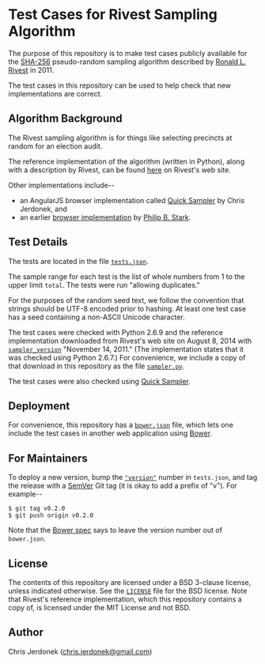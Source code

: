 Test Cases for Rivest Sampling Algorithm
========================================

The purpose of this repository is to make test cases publicly available
for the [SHA-256][sha-256] pseudo-random sampling algorithm described by
[Ronald L. Rivest][rivest] in 2011.

The test cases in this repository can be used to help check that new
implementations are correct.


Algorithm Background
--------------------

The Rivest sampling algorithm is for things like selecting precincts
at random for an election audit.

The reference implementation of the algorithm (written in Python), along
with a description by Rivest, can be found [here][ref-impl] on Rivest's
web site.

Other implementations include--

* an AngularJS browser implementation called [Quick Sampler][quick-sampler]
  by Chris Jerdonek, and
* an earlier [browser implementation][browser-impl] by
  [Philip B. Stark][stark].


Test Details
------------

The tests are located in the file [`tests.json`](tests.json).

The sample range for each test is the list of whole numbers from 1 to
the upper limit `total`.  The tests were run "allowing duplicates."

For the purposes of the random seed text, we follow the convention that
strings should be UTF-8 encoded prior to hashing.  At least one test case
has a seed containing a non-ASCII Unicode character.

The test cases were checked with Python 2.6.9 and the reference
implementation downloaded from Rivest's web site on August 8, 2014
with [`sampler_version`][sampler-version] "November 14, 2011."
(The implementation states that it was checked using Python 2.6.7.)
For convenience, we include a copy of that download in this repository
as the file [`sampler.py`](sampler.py).

The test cases were also checked using [Quick Sampler][quick-sampler].


Deployment
----------

For convenience, this repository has a [`bower.json`](bower.json) file,
which lets one include the test cases in another web application
using [Bower](http://bower.io/).


For Maintainers
---------------

To deploy a new version, bump the [`"version"`][version-number] number in
`tests.json`, and tag the release with a [SemVer][semver]
Git tag (it is okay to add a prefix of "v").  For example--

    $ git tag v0.2.0
    $ git push origin v0.2.0

Note that the [Bower spec](https://github.com/bower/bower.json-spec#version)
says to leave the version number out of `bower.json`.


License
-------

The contents of this repository are licensed under a BSD 3-clause license,
unless indicated otherwise.  See the [`LICENSE`](LICENSE) file
for the BSD license.  Note that Rivest's reference implementation,
which this repository contains a copy of, is licensed under
the MIT License and not BSD.


Author
------

Chris Jerdonek (<chris.jerdonek@gmail.com>)


[browser-impl]: http://www.stat.berkeley.edu/~stark/Java/Html/sha256Rand.htm
[quick-sampler]: https://github.com/cjerdonek/quick-sampler
[ref-impl]: http://people.csail.mit.edu/rivest/sampler.py
[rivest]: http://people.csail.mit.edu/rivest/
[sampler-version]: https://github.com/cjerdonek/rivest-sampler-tests/blob/master/sampler.py#L6
[semver]: http://semver.org/
[sha-256]: http://en.wikipedia.org/wiki/SHA-2
[stark]: http://www.stat.berkeley.edu/~stark/
[version-number]: https://github.com/cjerdonek/rivest-sampler-tests/blob/master/tests.json#L2
